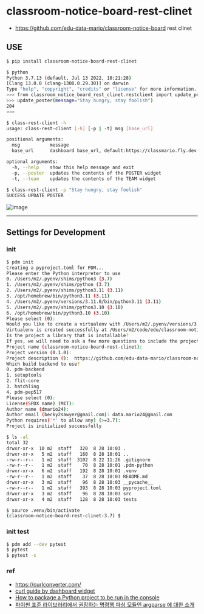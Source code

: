 # classroom-notice-board-rest-clinet
- https://github.com/edu-data-mario/classroom-notice-board rest clinet

## USE
```bash
$ pip install classroom-notice-board-rest-clinet

$ python
Python 3.7.13 (default, Jul 13 2022, 10:21:28) 
[Clang 13.0.0 (clang-1300.0.29.30)] on darwin
Type "help", "copyright", "credits" or "license" for more information.
>>> from classroom_notice_board_rest_clinet.restclient import update_poster
>>> update_poster(message="Stay hungry, stay foolish")
204
>>> 
```

```bash
$ class-rest-client -h
usage: class-rest-client [-h] [-p | -t] msg [base_url]

positional arguments:
  msg           message
  base_url      dashboard base_url, default:https://classmario.fly.dev

optional arguments:
  -h, --help    show this help message and exit
  -p, --poster  updates the contents of the POSTER widget
  -t, --team    updates the contents of the TEAM widget
  
$ class-rest-client -p "Stay hungry, stay foolish"
SUCCESS UPDATE POSTER
```

![image](https://github.com/edu-data-mario/classroom-notice-board-rest-clinet/assets/134017660/7a014960-f525-4eb0-ae64-90588e98d4d4)

----

## Settings for Development

### init
```bash
$ pdm init
Creating a pyproject.toml for PDM...
Please enter the Python interpreter to use
0. /Users/m2/.pyenv/shims/python3 (3.7)
1. /Users/m2/.pyenv/shims/python (3.7)
2. /Users/m2/.pyenv/shims/python3.11 (3.11)
3. /opt/homebrew/bin/python3.11 (3.11)
4. /Users/m2/.pyenv/versions/3.11.0/bin/python3.11 (3.11)
5. /Users/m2/.pyenv/shims/python3.10 (3.10)
6. /opt/homebrew/bin/python3.10 (3.10)
Please select (0):
Would you like to create a virtualenv with /Users/m2/.pyenv/versions/3.7.13/bin/python3? [y/n] (y):
Virtualenv is created successfully at /Users/m2/code/edu/classroom-notice-board-rest-clinet/.venv
Is the project a library that is installable?
If yes, we will need to ask a few more questions to include the project name and build backend [y/n] (n): y
Project name (classroom-notice-board-rest-clinet):
Project version (0.1.0):
Project description ():  https://github.com/edu-data-mario/classroom-notice-board rest clinet
Which build backend to use?
0. pdm-backend
1. setuptools
2. flit-core
3. hatchling
4. pdm-pep517
Please select (0):
License(SPDX name) (MIT):
Author name (dmario24):
Author email (becky2sawyer@gmail.com): data.mario24@gmail.com
Python requires('*' to allow any) (>=3.7):
Project is initialized successfully

$ ls -al
total 32
drwxr-xr-x  10 m2  staff   320  8 28 10:03 .
drwxr-xr-x   5 m2  staff   160  8 28 10:01 ..
-rw-r--r--   1 m2  staff  3102  8 22 11:26 .gitignore
-rw-r--r--   1 m2  staff    70  8 28 10:01 .pdm-python
drwxr-xr-x   6 m2  staff   192  8 28 10:01 .venv
-rw-r--r--   1 m2  staff    37  8 28 10:03 README.md
drwxr-xr-x   3 m2  staff    96  8 28 10:03 __pycache__
-rw-r--r--   1 m2  staff   393  8 28 10:03 pyproject.toml
drwxr-xr-x   3 m2  staff    96  8 28 10:03 src
drwxr-xr-x   4 m2  staff   128  8 28 10:03 tests

$ source .venv/bin/activate
(classroom-notice-board-rest-clinet-3.7) $  
```

### init test
```bash
$ pdm add --dev pytest
$ pytest
$ pytest -s
```

### ref
- https://curlconverter.com/
- [curl guide by dashboard widget](https://github.com/Shopify/dashing/issues/56#issuecomment-11743170)
- [How to package a Python project to be run in the console](https://stackoverflow.com/questions/69638969/how-to-package-a-python-project-to-be-run-in-the-console)
- [파이썬 표준 라이브러리에서 권장하는 명령행 파싱 모듈인 argparse 에 대한 소개](https://docs.python.org/ko/3/howto/argparse.html#argparse-tutorial)